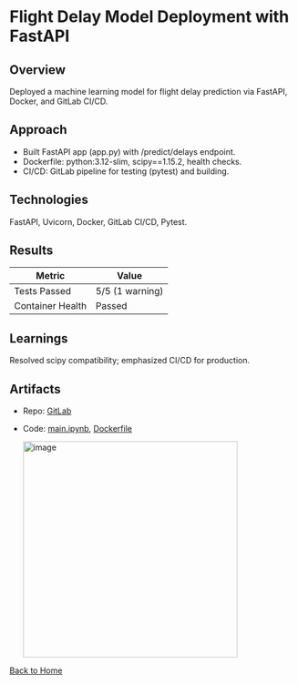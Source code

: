 # Flight Delay Model Deployment with FastAPI

## Overview
Deployed a machine learning model for flight delay prediction via FastAPI, Docker, and GitLab CI/CD.

## Approach
- Built FastAPI app (app.py) with /predict/delays endpoint.
- Dockerfile: python:3.12-slim, scipy==1.15.2, health checks.
- CI/CD: GitLab pipeline for testing (pytest) and building.

## Technologies
FastAPI, Uvicorn, Docker, GitLab CI/CD, Pytest.

## Results
| Metric          | Value          |
|-----------------|----------------|
| Tests Passed    | 5/5 (1 warning)|
| Container Health| Passed         |

## Learnings
Resolved scipy compatibility; emphasized CI/CD for production.

## Artifacts
- Repo: [GitLab](https://gitlab.com/wgu-gitlab-environment/student-repos/jmillil/d602-deployment-task-3)
- Code: [main.ipynb](../Flight_Delay_Model_Deployment/ml_deployment_app.py), [Dockerfile](../Flight_Delay_Model_Deployment/ml_deployment_dockerfile)

  <img width="376" height="380" alt="image" src="https://github.com/user-attachments/assets/63572d18-4cb5-4448-98fa-13514a01d6cd" />


[Back to Home](/)
